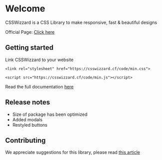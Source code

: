# Welcome

CSSWizzard is a CSS Library to make responsive, fast & beautiful designs

Official Page: [Click here](https://csswizzard.cf/)

## Getting started

Link CSSWizzard to your website

```
<link rel="stylesheet" href="https://csswizzard.cf/code/min.css">
```

```
<script src="https://csswizzard.cf/code/min.js"></script>
```

Read the full documentation [here](https://csswizzard.cf/docs)

## Release notes

* Size of package has been optimized
* Added modals
* Restyled buttons

## Contributing

We appreciate suggestions for this library, please read [this article](https://coding123.gq/libs)